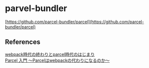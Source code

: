 # parvel-bundler

[https://github.com/parcel-bundler/parcel](https://github.com/parcel-bundler/parcel)

## References

[webpack時代の終わりとparcel時代のはじまり](https://qiita.com/bitrinjani/items/b08876e0a2618745f54a)  
[Parcel 入門 ～Parcelはwebpackの代わりになるのか～](https://qiita.com/soarflat/items/3e43368b2d767c730781)

